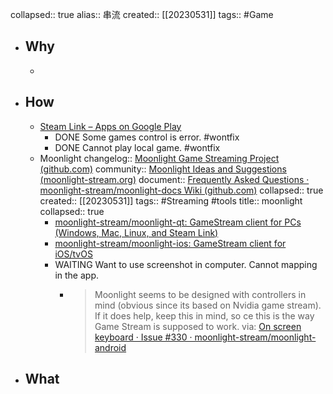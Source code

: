 collapsed:: true
alias:: 串流
created:: [[20230531]]
tags:: #Game
- ## Why
  -
- ## How
  - [Steam Link – Apps on Google Play](https://play.google.com/store/apps/details?id=com.valvesoftware.steamlink&hl=en_SG&gl=US)
    - DONE Some games control is error. #wontfix
    - DONE Cannot play local game. #wontfix
  - Moonlight
    changelog:: [Moonlight Game Streaming Project (github.com)](https://github.com/moonlight-stream)
    community:: [Moonlight Ideas and Suggestions (moonlight-stream.org)](https://ideas.moonlight-stream.org/)
    document:: [Frequently Asked Questions · moonlight-stream/moonlight-docs Wiki (github.com)](https://github.com/moonlight-stream/moonlight-docs/wiki/Frequently-Asked-Questions)
    collapsed:: true
    created:: [[20230531]]
    tags:: #Streaming #tools
    title:: moonlight
    collapsed:: true
    - [moonlight-stream/moonlight-qt: GameStream client for PCs (Windows, Mac, Linux, and Steam Link)](https://github.com/moonlight-stream/moonlight-qt)
    - [moonlight-stream/moonlight-ios: GameStream client for iOS/tvOS](https://github.com/moonlight-stream/moonlight-ios)
    - WAITING Want to use screenshot in computer. Cannot mapping in the app.
      - > Moonlight seems to be designed with controllers in mind (obvious since its based on Nvidia game stream). If it does help, keep this in mind, so ce this is the way Game Stream is supposed to work.
        via: [On screen keyboard · Issue #330 · moonlight-stream/moonlight-android](https://github.com/moonlight-stream/moonlight-android/issues/330)
- ## What